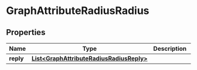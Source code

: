 # GraphAttributeRadiusRadius

## Properties
Name | Type | Description | Notes
------------ | ------------- | ------------- | -------------
**reply** | [**List&lt;GraphAttributeRadiusRadiusReply&gt;**](GraphAttributeRadiusRadiusReply.md) |  |  [optional]
